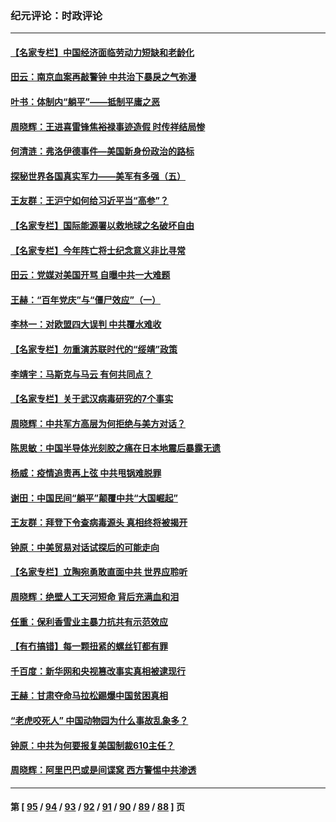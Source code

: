 ### 纪元评论：时政评论
---
#### [【名家专栏】中国经济面临劳动力短缺和老龄化](../../pages/nsc1025/n12985427.md) 
#### [田云：南京血案再敲警钟 中共治下暴戾之气弥漫](../../pages/nsc1025/n12985321.md) 
#### [叶书：体制内“躺平”——抵制平庸之恶](../../pages/nsc1025/n12985842.md) 
#### [周晓辉：王进喜雷锋焦裕禄事迹造假 时传祥结局惨](../../pages/nsc1025/n12985497.md) 
#### [何清涟：弗洛伊德事件—美国新身份政治的路标](../../pages/nsc1025/n12985668.md) 
#### [探秘世界各国真实军力——美军有多强（五）](../../pages/nsc1025/n12984883.md) 
#### [王友群：王沪宁如何给习近平当“高参”？](../../pages/nsc1025/n12983850.md) 
#### [【名家专栏】国际能源署以救地球之名破坏自由](../../pages/nsc1025/n12983977.md) 
#### [【名家专栏】今年阵亡将士纪念意义非比寻常](../../pages/nsc1025/n12983996.md) 
#### [田云：党媒对美国开骂 自曝中共一大难题](../../pages/nsc1025/n12984184.md) 
#### [王赫：“百年党庆”与“僵尸效应”（一）](../../pages/nsc1025/n12983119.md) 
#### [李林一：对欧盟四大误判 中共覆水难收](../../pages/nsc1025/n12983477.md) 
#### [【名家专栏】勿重演苏联时代的“绥靖”政策](../../pages/nsc1025/n12982404.md) 
#### [李靖宇：马斯克与马云 有何共同点？](../../pages/nsc1025/n12983064.md) 
#### [【名家专栏】关于武汉病毒研究的7个事实](../../pages/nsc1025/n12982477.md) 
#### [周晓辉：中共军方高层为何拒绝与美方对话？](../../pages/nsc1025/n12982964.md) 
#### [陈思敏：中国半导体光刻胶之痛在日本地震后暴露无遗](../../pages/nsc1025/n12981973.md) 
#### [杨威：疫情追责再上弦 中共甩锅难脱罪](../../pages/nsc1025/n12980940.md) 
#### [谢田：中国民间“躺平”颠覆中共“大国崛起”](../../pages/nsc1025/n12981503.md) 
#### [王友群：拜登下令查病毒源头 真相终将被揭开](../../pages/nsc1025/n12980495.md) 
#### [钟原：中美贸易对话试探后的可能走向](../../pages/nsc1025/n12980503.md) 
#### [【名家专栏】立陶宛勇敢直面中共 世界应聆听](../../pages/nsc1025/n12979801.md) 
#### [周晓辉：绝壁人工天河短命 背后充满血和泪](../../pages/nsc1025/n12980290.md) 
#### [任重：保利香雪业主暴力抗共有示范效应](../../pages/nsc1025/n12979962.md) 
#### [【有冇搞错】每一颗扭紧的螺丝钉都有罪](../../pages/nsc1025/n12977983.md) 
#### [千百度：新华网和央视篡改事实真相被逮现行](../../pages/nsc1025/n12979046.md) 
#### [王赫：甘肃夺命马拉松踢爆中国贫困真相](../../pages/nsc1025/n12978416.md) 
#### [“老虎咬死人” 中国动物园为什么事故乱象多？](../../pages/nsc1025/n12978373.md) 
#### [钟原：中共为何要报复美国制裁610主任？](../../pages/nsc1025/n12977613.md) 
#### [周晓辉：阿里巴巴或是间谍窝 西方警惕中共渗透](../../pages/nsc1025/n12977781.md) 

---
#### 第 [ [95](./95.md) / [94](./94.md) / [93](./93.md) / [92](./92.md) / [91](./91.md) / [90](./90.md) / [89](./89.md) / [88](./88.md) ] 页

